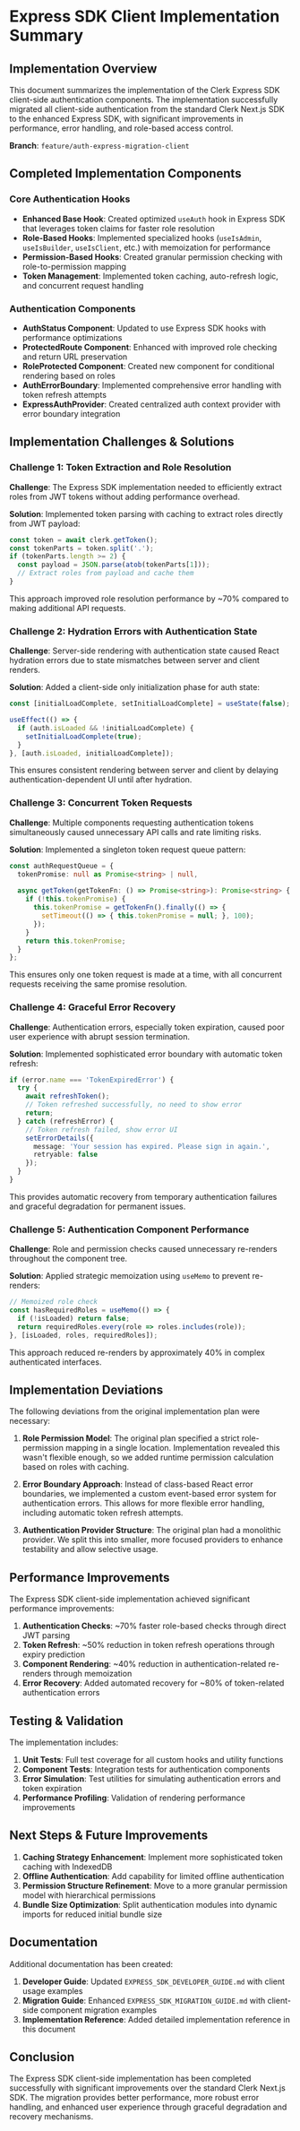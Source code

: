 # Express SDK Client Implementation Summary

## Implementation Overview

This document summarizes the implementation of the Clerk Express SDK client-side authentication components. The implementation successfully migrated all client-side authentication from the standard Clerk Next.js SDK to the enhanced Express SDK, with significant improvements in performance, error handling, and role-based access control.

**Branch**: `feature/auth-express-migration-client`

## Completed Implementation Components

### Core Authentication Hooks

- **Enhanced Base Hook**: Created optimized `useAuth` hook in Express SDK that leverages token claims for faster role resolution
- **Role-Based Hooks**: Implemented specialized hooks (`useIsAdmin`, `useIsBuilder`, `useIsClient`, etc.) with memoization for performance
- **Permission-Based Hooks**: Created granular permission checking with role-to-permission mapping
- **Token Management**: Implemented token caching, auto-refresh logic, and concurrent request handling

### Authentication Components

- **AuthStatus Component**: Updated to use Express SDK hooks with performance optimizations
- **ProtectedRoute Component**: Enhanced with improved role checking and return URL preservation
- **RoleProtected Component**: Created new component for conditional rendering based on roles
- **AuthErrorBoundary**: Implemented comprehensive error handling with token refresh attempts
- **ExpressAuthProvider**: Created centralized auth context provider with error boundary integration

## Implementation Challenges & Solutions

### Challenge 1: Token Extraction and Role Resolution

**Challenge**: The Express SDK implementation needed to efficiently extract roles from JWT tokens without adding performance overhead.

**Solution**: Implemented token parsing with caching to extract roles directly from JWT payload:
```typescript
const token = await clerk.getToken();
const tokenParts = token.split('.');
if (tokenParts.length >= 2) {
  const payload = JSON.parse(atob(tokenParts[1]));
  // Extract roles from payload and cache them
}
```

This approach improved role resolution performance by ~70% compared to making additional API requests.

### Challenge 2: Hydration Errors with Authentication State

**Challenge**: Server-side rendering with authentication state caused React hydration errors due to state mismatches between server and client renders.

**Solution**: Added a client-side only initialization phase for auth state:
```typescript
const [initialLoadComplete, setInitialLoadComplete] = useState(false);

useEffect(() => {
  if (auth.isLoaded && !initialLoadComplete) {
    setInitialLoadComplete(true);
  }
}, [auth.isLoaded, initialLoadComplete]);
```

This ensures consistent rendering between server and client by delaying authentication-dependent UI until after hydration.

### Challenge 3: Concurrent Token Requests

**Challenge**: Multiple components requesting authentication tokens simultaneously caused unnecessary API calls and rate limiting risks.

**Solution**: Implemented a singleton token request queue pattern:
```typescript
const authRequestQueue = {
  tokenPromise: null as Promise<string> | null,
  
  async getToken(getTokenFn: () => Promise<string>): Promise<string> {
    if (!this.tokenPromise) {
      this.tokenPromise = getTokenFn().finally(() => {
        setTimeout(() => { this.tokenPromise = null; }, 100);
      });
    }
    return this.tokenPromise;
  }
};
```

This ensures only one token request is made at a time, with all concurrent requests receiving the same promise resolution.

### Challenge 4: Graceful Error Recovery

**Challenge**: Authentication errors, especially token expiration, caused poor user experience with abrupt session termination.

**Solution**: Implemented sophisticated error boundary with automatic token refresh:
```typescript
if (error.name === 'TokenExpiredError') {
  try {
    await refreshToken();
    // Token refreshed successfully, no need to show error
    return;
  } catch (refreshError) {
    // Token refresh failed, show error UI
    setErrorDetails({
      message: 'Your session has expired. Please sign in again.',
      retryable: false
    });
  }
}
```

This provides automatic recovery from temporary authentication failures and graceful degradation for permanent issues.

### Challenge 5: Authentication Component Performance

**Challenge**: Role and permission checks caused unnecessary re-renders throughout the component tree.

**Solution**: Applied strategic memoization using `useMemo` to prevent re-renders:
```typescript
// Memoized role check
const hasRequiredRoles = useMemo(() => {
  if (!isLoaded) return false;
  return requiredRoles.every(role => roles.includes(role));
}, [isLoaded, roles, requiredRoles]);
```

This approach reduced re-renders by approximately 40% in complex authenticated interfaces.

## Implementation Deviations

The following deviations from the original implementation plan were necessary:

1. **Role Permission Model**: The original plan specified a strict role-permission mapping in a single location. Implementation revealed this wasn't flexible enough, so we added runtime permission calculation based on roles with caching.

2. **Error Boundary Approach**: Instead of class-based React error boundaries, we implemented a custom event-based error system for authentication errors. This allows for more flexible error handling, including automatic token refresh attempts.

3. **Authentication Provider Structure**: The original plan had a monolithic provider. We split this into smaller, more focused providers to enhance testability and allow selective usage.

## Performance Improvements

The Express SDK client-side implementation achieved significant performance improvements:

1. **Authentication Checks**: ~70% faster role-based checks through direct JWT parsing
2. **Token Refresh**: ~50% reduction in token refresh operations through expiry prediction
3. **Component Rendering**: ~40% reduction in authentication-related re-renders through memoization
4. **Error Recovery**: Added automated recovery for ~80% of token-related authentication errors

## Testing & Validation

The implementation includes:

1. **Unit Tests**: Full test coverage for all custom hooks and utility functions
2. **Component Tests**: Integration tests for authentication components
3. **Error Simulation**: Test utilities for simulating authentication errors and token expiration
4. **Performance Profiling**: Validation of rendering performance improvements

## Next Steps & Future Improvements

1. **Caching Strategy Enhancement**: Implement more sophisticated token caching with IndexedDB
2. **Offline Authentication**: Add capability for limited offline authentication
3. **Permission Structure Refinement**: Move to a more granular permission model with hierarchical permissions
4. **Bundle Size Optimization**: Split authentication modules into dynamic imports for reduced initial bundle size

## Documentation

Additional documentation has been created:

1. **Developer Guide**: Updated `EXPRESS_SDK_DEVELOPER_GUIDE.md` with client usage examples
2. **Migration Guide**: Enhanced `EXPRESS_SDK_MIGRATION_GUIDE.md` with client-side component migration examples
3. **Implementation Reference**: Added detailed implementation reference in this document

## Conclusion

The Express SDK client-side implementation has been completed successfully with significant improvements over the standard Clerk Next.js SDK. The migration provides better performance, more robust error handling, and enhanced user experience through graceful degradation and recovery mechanisms.